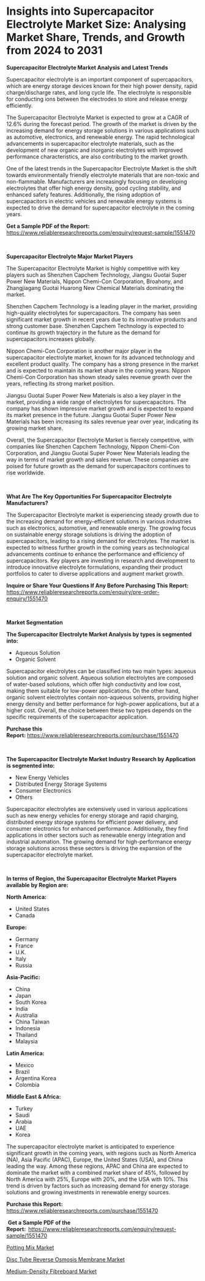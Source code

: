 <p><h1>Insights into Supercapacitor Electrolyte Market Size: Analysing Market Share, Trends, and Growth from 2024 to 2031</h1></p><p><strong>Supercapacitor Electrolyte Market Analysis and Latest Trends</strong></p>
<p><p>Supercapacitor electrolyte is an important component of supercapacitors, which are energy storage devices known for their high power density, rapid charge/discharge rates, and long cycle life. The electrolyte is responsible for conducting ions between the electrodes to store and release energy efficiently.</p><p>The Supercapacitor Electrolyte Market is expected to grow at a CAGR of 12.6% during the forecast period. The growth of the market is driven by the increasing demand for energy storage solutions in various applications such as automotive, electronics, and renewable energy. The rapid technological advancements in supercapacitor electrolyte materials, such as the development of new organic and inorganic electrolytes with improved performance characteristics, are also contributing to the market growth.</p><p>One of the latest trends in the Supercapacitor Electrolyte Market is the shift towards environmentally friendly electrolyte materials that are non-toxic and non-flammable. Manufacturers are increasingly focusing on developing electrolytes that offer high energy density, good cycling stability, and enhanced safety features. Additionally, the rising adoption of supercapacitors in electric vehicles and renewable energy systems is expected to drive the demand for supercapacitor electrolyte in the coming years.</p></p>
<p><strong>Get a Sample PDF of the Report:&nbsp;</strong> <a href="https://www.reliableresearchreports.com/enquiry/request-sample/1551470">https://www.reliableresearchreports.com/enquiry/request-sample/1551470</a></p>
<p>&nbsp;</p>
<p><strong>Supercapacitor Electrolyte Major Market Players</strong></p>
<p><p>The Supercapacitor Electrolyte Market is highly competitive with key players such as Shenzhen Capchem Technology, Jiangsu Guotai Super Power New Materials, Nippon Chemi-Con Corporation, Broahony, and Zhangjiagang Guotai Huarong New Chemical Materials dominating the market.</p><p>Shenzhen Capchem Technology is a leading player in the market, providing high-quality electrolytes for supercapacitors. The company has seen significant market growth in recent years due to its innovative products and strong customer base. Shenzhen Capchem Technology is expected to continue its growth trajectory in the future as the demand for supercapacitors increases globally.</p><p>Nippon Chemi-Con Corporation is another major player in the supercapacitor electrolyte market, known for its advanced technology and excellent product quality. The company has a strong presence in the market and is expected to maintain its market share in the coming years. Nippon Chemi-Con Corporation has shown steady sales revenue growth over the years, reflecting its strong market position.</p><p>Jiangsu Guotai Super Power New Materials is also a key player in the market, providing a wide range of electrolytes for supercapacitors. The company has shown impressive market growth and is expected to expand its market presence in the future. Jiangsu Guotai Super Power New Materials has been increasing its sales revenue year over year, indicating its growing market share.</p><p>Overall, the Supercapacitor Electrolyte Market is fiercely competitive, with companies like Shenzhen Capchem Technology, Nippon Chemi-Con Corporation, and Jiangsu Guotai Super Power New Materials leading the way in terms of market growth and sales revenue. These companies are poised for future growth as the demand for supercapacitors continues to rise worldwide.</p></p>
<p>&nbsp;</p>
<p><strong>What Are The Key Opportunities For Supercapacitor Electrolyte Manufacturers?</strong></p>
<p><p>The Supercapacitor Electrolyte market is experiencing steady growth due to the increasing demand for energy-efficient solutions in various industries such as electronics, automotive, and renewable energy. The growing focus on sustainable energy storage solutions is driving the adoption of supercapacitors, leading to a rising demand for electrolytes. The market is expected to witness further growth in the coming years as technological advancements continue to enhance the performance and efficiency of supercapacitors. Key players are investing in research and development to introduce innovative electrolyte formulations, expanding their product portfolios to cater to diverse applications and augment market growth.</p></p>
<p><strong>Inquire or Share Your Questions If Any Before Purchasing This Report:</strong> <a href="https://www.reliableresearchreports.com/enquiry/pre-order-enquiry/1551470">https://www.reliableresearchreports.com/enquiry/pre-order-enquiry/1551470</a></p>
<p>&nbsp;</p>
<p><strong>Market Segmentation</strong></p>
<p><strong>The Supercapacitor Electrolyte Market Analysis by types is segmented into:</strong></p>
<p><ul><li>Aqueous Solution</li><li>Organic Solvent</li></ul></p>
<p><p>Supercapacitor electrolytes can be classified into two main types: aqueous solution and organic solvent. Aqueous solution electrolytes are composed of water-based solutions, which offer high conductivity and low cost, making them suitable for low-power applications. On the other hand, organic solvent electrolytes contain non-aqueous solvents, providing higher energy density and better performance for high-power applications, but at a higher cost. Overall, the choice between these two types depends on the specific requirements of the supercapacitor application.</p></p>
<p><strong>Purchase this Report:&nbsp;</strong><a href="https://www.reliableresearchreports.com/purchase/1551470">https://www.reliableresearchreports.com/purchase/1551470</a></p>
<p>&nbsp;</p>
<p><strong>The Supercapacitor Electrolyte Market Industry Research by Application is segmented into:</strong></p>
<p><ul><li>New Energy Vehicles</li><li>Distributed Energy Storage Systems</li><li>Consumer Electronics</li><li>Others</li></ul></p>
<p><p>Supercapacitor electrolytes are extensively used in various applications such as new energy vehicles for energy storage and rapid charging, distributed energy storage systems for efficient power delivery, and consumer electronics for enhanced performance. Additionally, they find applications in other sectors such as renewable energy integration and industrial automation. The growing demand for high-performance energy storage solutions across these sectors is driving the expansion of the supercapacitor electrolyte market.</p></p>
<p>&nbsp;</p>
<p><strong>In terms of Region, the Supercapacitor Electrolyte Market Players available by Region are:</strong></p>
<p>
    <p> <strong> North America: </strong>
        <ul>
            <li>United States</li>
            <li>Canada</li>
        </ul>
        </p> 
    <p> <strong> Europe: </strong>
        <ul>
            <li>Germany</li>
            <li>France</li>
            <li>U.K.</li>
            <li>Italy</li>
            <li>Russia</li>
        </ul>
        </p> 
    <p> <strong> Asia-Pacific: </strong>
        <ul>
            <li>China</li>
            <li>Japan</li>
            <li>South Korea</li>
            <li>India</li>
            <li>Australia</li>
            <li>China Taiwan</li>
            <li>Indonesia</li>
            <li>Thailand</li>
            <li>Malaysia</li>
        </ul>
        </p> 
    <p> <strong> Latin America: </strong>
        <ul>
            <li>Mexico</li>
            <li>Brazil</li>
            <li>Argentina Korea</li>
            <li>Colombia</li>
        </ul>
        </p> 
    <p> <strong> Middle East & Africa: </strong>
        <ul>
            <li>Turkey</li>
            <li>Saudi</li>
            <li>Arabia</li>
            <li>UAE</li>
            <li>Korea</li>
        </ul>
    </p>
    </p>
<p><p>The supercapacitor electrolyte market is anticipated to experience significant growth in the coming years, with regions such as North America (NA), Asia Pacific (APAC), Europe, the United States (USA), and China leading the way. Among these regions, APAC and China are expected to dominate the market with a combined market share of 45%, followed by North America with 25%, Europe with 20%, and the USA with 10%. This trend is driven by factors such as increasing demand for energy storage solutions and growing investments in renewable energy sources.</p></p>
<p><strong>Purchase this Report: </strong><a href="https://www.reliableresearchreports.com/purchase/1551470">https://www.reliableresearchreports.com/purchase/1551470</a></p>
<p>&nbsp;<strong>Get a Sample PDF of the Report:&nbsp;&nbsp;</strong><a href="https://www.reliableresearchreports.com/enquiry/request-sample/1551470">https://www.reliableresearchreports.com/enquiry/request-sample/1551470</a></p>
<p><strong></strong></p>
<p><p><a href="https://view.publitas.com/reportprime-1/potting-mix-market-growth-market-trends-covid-19-impact-and-forecasts-for-period-from-2023-2030/">Potting Mix Market</a></p><p><a href="https://view.publitas.com/reportprime-1/disc-tube-reverse-osmosis-membrane-market-size-growth-and-forecast-from-2023-2030/">Disc Tube Reverse Osmosis Membrane Market</a></p><p><a href="https://view.publitas.com/reportprime-1/medium-density-fibreboard-market-size-market-share-and-global-market-analysis-report-2023-2030/">Medium-Density Fibreboard Market</a></p></p>